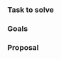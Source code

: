 ### Task to solve

<!-- What task should you solve? Try to define the who/what/why of the opportunity as a user story. For example, "As a (who), I want (what), so I can (why/value)." -->

### Goals
<!--
SMART:

- S: Specific - define the goal as specifically as possible
- M: Measurable - how can we assess success?
- A: Attractive - must be an improvement and fun
- R: Realistic - must be doable
- T: Timable - set a Due Date
-->

### Proposal

<!-- How are we going to solve the task? Try to include the user journey! https://about.gitlab.com/handbook/journeys/#user-journey -->

